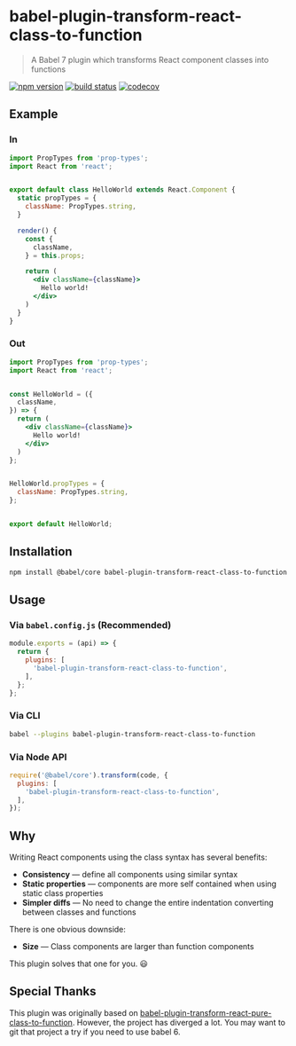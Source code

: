 # babel-plugin-transform-react-class-to-function

> A Babel 7 plugin which transforms React component classes into functions

[![npm version][npm-image]][npm-url]
[![build status][travis-image]][travis-url]
[![codecov][codecov-image]][codecov-url]

## Example

### In

```jsx
import PropTypes from 'prop-types';
import React from 'react';


export default class HelloWorld extends React.Component {
  static propTypes = {
    className: PropTypes.string,
  }

  render() {
    const {
      className,
    } = this.props;

    return (
      <div className={className}>
        Hello world!
      </div>
    )
  }
}
```

### Out

```jsx
import PropTypes from 'prop-types';
import React from 'react';


const HelloWorld = ({
  className,
}) => {
  return (
    <div className={className}>
      Hello world!
    </div>
  )
};


HelloWorld.propTypes = {
  className: PropTypes.string,
};


export default HelloWorld;
```

## Installation

```sh
npm install @babel/core babel-plugin-transform-react-class-to-function
```

## Usage

### Via `babel.config.js` (Recommended)

```js
module.exports = (api) => {
  return {
    plugins: [
      'babel-plugin-transform-react-class-to-function',
    ],
  };
};
```

### Via CLI

```sh
babel --plugins babel-plugin-transform-react-class-to-function
```

### Via Node API

```js
require('@babel/core').transform(code, {
  plugins: [
    'babel-plugin-transform-react-class-to-function',
  ],
});
```

## Why

Writing React components using the class syntax has several benefits:

- **Consistency** — define all components using similar syntax
- **Static properties** — components are more self contained when using static class properties
- **Simpler diffs** — No need to change the entire indentation converting between classes and functions

There is one obvious downside:

- **Size** — Class components are larger than function components

This plugin solves that one for you. 😃

## Special Thanks

This plugin was originally based on [babel-plugin-transform-react-pure-class-to-function]. However, the project has diverged a lot. You may want to git that project a try if you need to use babel 6.

[babel-plugin-transform-react-pure-class-to-function]: https://www.npmjs.com/package/babel-plugin-transform-react-pure-class-to-function
[codecov-image]: https://codecov.io/gh/remcohaszing/babel-plugin-transform-react-class-to-function/branch/master/graph/badge.svg
[codecov-url]: https://codecov.io/gh/remcohaszing/babel-plugin-transform-react-class-to-function
[npm-image]: https://img.shields.io/npm/v/babel-plugin-transform-react-class-to-function.svg
[npm-url]: https://www.npmjs.com/package/babel-plugin-transform-react-class-to-function
[travis-image]: https://img.shields.io/travis/remcohaszing/spellcard-creator.svg
[travis-url]: https://travis-ci.org/remcohaszing/spellcard-creator
